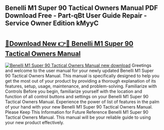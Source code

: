 ## Benelli M1 Super 90 Tactical Owners Manual PDF Download Free - Part-qBt User Guide Repair - Service Owner Edition kMyyC

# <h2><a href="http://bc6691.oget.top/?id=Benelli+M1+Super+90+Tactical+Owners+Manual">🔗Download New 👉🔴 Benelli M1 Super 90 Tactical Owners Manual</a></h2>

[![Benelli M1 Super 90 Tactical Owners Manual new download](https://i.imgur.com/5g1atiW.png)](http://bc6691.oget.top/?id=Benelli+M1+Super+90+Tactical+Owners+Manual)
Greetings and welcome to the user manual for your newly updated Benelli M1 Super 90 Tactical Owners Manual. This manual is specifically designed to help you get the most out of your product by providing a thorough explanation of its features, setup, usage, maintenance, and problem-solving. Familiarize with Controls Before you begin, familiarize yourself with the location and function of all control buttons and settings on your Benelli M1 Super 90 Tactical Owners Manual. Experience the power of list of features in the palm of your hand with your new Benelli M1 Super 90 Tactical Owners Manual. Please Keep This Information for Future Reference Benelli M1 Super 90 Tactical Owners Manual. This manual will be your reliable guide to using your new product effectively.
